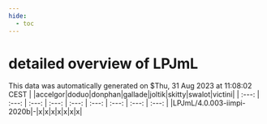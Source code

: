 ```yaml
---
hide:
  - toc
---
```


detailed overview of LPJmL
==========================


This data was automatically generated on $Thu, 31 Aug 2023 at 11:08:02 CEST
| |accelgor|doduo|donphan|gallade|joltik|skitty|swalot|victini|
| :---: | :---: | :---: | :---: | :---: | :---: | :---: | :---: | :---: |
|LPJmL/4.0.003-iimpi-2020b|-|x|x|x|x|x|x|x|
